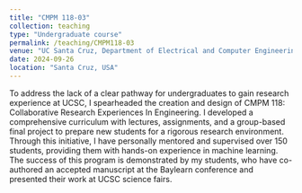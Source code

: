 ```yaml
---
title: "CMPM 118-03"
collection: teaching
type: "Undergraduate course"
permalink: /teaching/CMPM118-03
venue: "UC Santa Cruz, Department of Electrical and Computer Engineering"
date: 2024-09-26
location: "Santa Cruz, USA"
---
```


To address the lack of a clear pathway for undergraduates to gain research experience at UCSC, I spearheaded the creation and design of CMPM 118: Collaborative Research Experiences In Engineering. I developed a comprehensive curriculum with lectures, assignments, and a group-based final project to prepare new students for a rigorous research environment. Through this initiative, I have personally mentored and supervised over 150 students, providing them with hands-on experience in machine learning. The success of this program is demonstrated by my students, who have co-authored an accepted manuscript at the Baylearn conference and presented their work at UCSC science fairs.